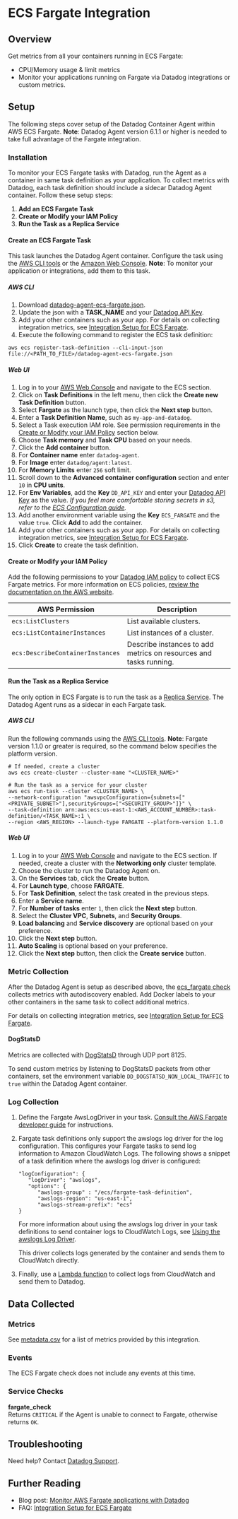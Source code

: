 # ECS Fargate Integration

## Overview

Get metrics from all your containers running in ECS Fargate:

* CPU/Memory usage & limit metrics
* Monitor your applications running on Fargate via Datadog integrations or custom metrics.

## Setup
The following steps cover setup of the Datadog Container Agent within AWS ECS Fargate. **Note**: Datadog Agent version 6.1.1 or higher is needed to take full advantage of the Fargate integration.

### Installation
To monitor your ECS Fargate tasks with Datadog, run the Agent as a container in same task definition as your application. To collect metrics with Datadog, each task definition should include a sidecar Datadog Agent container. Follow these setup steps:

1. **Add an ECS Fargate Task**
2. **Create or Modify your IAM Policy**
3. **Run the Task as a Replica Service**

#### Create an ECS Fargate Task
This task launches the Datadog Agent container. Configure the task using the [AWS CLI tools][11] or the [Amazon Web Console][12]. **Note**: To monitor your application or integrations, add them to this task.

##### AWS CLI

1. Download [datadog-agent-ecs-fargate.json][18].
2. Update the json with a **TASK_NAME** and your [Datadog API Key][13].
3. Add your other containers such as your app. For details on collecting integration metrics, see [Integration Setup for ECS Fargate][19].
3. Execute the following command to register the ECS task definition:
```
aws ecs register-task-definition --cli-input-json file://<PATH_TO_FILE>/datadog-agent-ecs-fargate.json
```

##### Web UI

1. Log in to your [AWS Web Console][12] and navigate to the ECS section.
2. Click on **Task Definitions** in the left menu, then click the **Create new Task Definition** button.
3. Select **Fargate** as the launch type, then click the **Next step** button.
4. Enter a **Task Definition Name**, such as `my-app-and-datadog`.
5. Select a Task execution IAM role. See permission requirements in the [Create or Modify your IAM Policy](##create-or-modify-your-iam-policy) section below.
6. Choose **Task memory** and **Task CPU** based on your needs.
7. Click the **Add container** button.
8. For **Container name** enter `datadog-agent`.
9. For **Image** enter `datadog/agent:latest`.
10. For **Memory Limits** enter `256` soft limit.
11. Scroll down to the **Advanced container configuration** section and enter `10` in **CPU units**.
12. For **Env Variables**, add the **Key** `DD_API_KEY` and enter your [Datadog API Key][13] as the value. *If you feel more comfortable storing secrets in s3, refer to the [ECS Configuration guide][14].*
13. Add another environment variable using the **Key** `ECS_FARGATE` and the value `true`. Click **Add** to add the container.
14. Add your other containers such as your app. For details on collecting integration metrics, see [Integration Setup for ECS Fargate][19].
15. Click **Create** to create the task definition.

#### Create or Modify your IAM Policy
Add the following permissions to your [Datadog IAM policy][15] to collect ECS Fargate metrics. For more information on ECS policies, [review the documentation on the AWS website][16].

| AWS Permission                   | Description                                                       |
|----------------------------------|-------------------------------------------------------------------|
| `ecs:ListClusters`               | List available clusters.                                          |
| `ecs:ListContainerInstances`     | List instances of a cluster.                                      |
| `ecs:DescribeContainerInstances` | Describe instances to add metrics on resources and tasks running. |

#### Run the Task as a Replica Service
The only option in ECS Fargate is to run the task as a [Replica Service][17]. The Datadog Agent runs as a sidecar in each Fargate task.

##### AWS CLI
Run the following commands using the [AWS CLI tools][11]. **Note**: Fargate version 1.1.0 or greater is required, so the command below specifies the platform version.

```
# If needed, create a cluster
aws ecs create-cluster --cluster-name "<CLUSTER_NAME>"

# Run the task as a service for your cluster
aws ecs run-task --cluster <CLUSTER_NAME> \
--network-configuration "awsvpcConfiguration={subnets=["<PRIVATE_SUBNET>"],securityGroups=["<SECURITY_GROUP>"]}" \
--task-definition arn:aws:ecs:us-east-1:<AWS_ACCOUNT_NUMBER>:task-definition/<TASK_NAME>:1 \
--region <AWS_REGION> --launch-type FARGATE --platform-version 1.1.0
```

##### Web UI
1. Log in to your [AWS Web Console][12] and navigate to the ECS section. If needed, create a cluster with the **Networking only** cluster template.
2. Choose the cluster to run the Datadog Agent on.
3. On the **Services** tab, click the **Create** button.
4. For **Launch type**, choose **FARGATE**.
5. For **Task Definition**, select the task created in the previous steps.
6. Enter a **Service name**.
7. For **Number of tasks** enter `1`, then click the **Next step** button.
8. Select the **Cluster VPC**, **Subnets**, and **Security Groups**.
9. **Load balancing** and **Service discovery** are optional based on your preference.
10. Click the **Next step** button.
11. **Auto Scaling** is optional based on your preference.
12. Click the **Next step** button, then click the **Create service** button.

### Metric Collection
After the Datadog Agent is setup as described above, the [ecs_fargate check][6] collects metrics with autodiscovery enabled. Add Docker labels to your other containers in the same task to collect additional metrics.

For details on collecting integration metrics, see [Integration Setup for ECS Fargate][19].

#### DogStatsD
Metrics are collected with [DogStatsD][20] through UDP port 8125.

To send custom metrics by listening to DogStatsD packets from other containers, set the environment variable `DD_DOGSTATSD_NON_LOCAL_TRAFFIC` to `true` within the Datadog Agent container.

### Log Collection

1. Define the Fargate AwsLogDriver in your task. [Consult the AWS Fargate developer guide][8] for instructions.

2. Fargate task definitions only support the awslogs log driver for the log configuration. This configures your Fargate tasks to send log information to Amazon CloudWatch Logs. The following shows a snippet of a task definition where the awslogs log driver is configured:

    ```
    "logConfiguration": { 
       "logDriver": "awslogs",
       "options": { 
          "awslogs-group" : "/ecs/fargate-task-definition",
          "awslogs-region": "us-east-1",
          "awslogs-stream-prefix": "ecs"
    }
    ```

    For more information about using the awslogs log driver in your task definitions to send container logs to CloudWatch Logs, see [Using the awslogs Log Driver][9].

    This driver collects logs generated by the container and sends them to CloudWatch directly.

3. Finally, use a [Lambda function][10] to collect logs from CloudWatch and send them to Datadog.

## Data Collected

### Metrics

See [metadata.csv][2] for a list of metrics provided by this integration.

### Events

The ECS Fargate check does not include any events at this time.

### Service Checks

**fargate_check**  
Returns `CRITICAL` if the Agent is unable to connect to Fargate, otherwise returns `OK`.

## Troubleshooting

Need help? Contact [Datadog Support][3].

## Further Reading

* Blog post: [Monitor AWS Fargate applications with Datadog][4]
* FAQ: [Integration Setup for ECS Fargate][19]


[1]: https://docs.datadoghq.com/agent/faq/agent-commands/#agent-status-and-information
[2]: https://github.com/DataDog/integrations-core/blob/master/ecs_fargate/metadata.csv
[3]: https://docs.datadoghq.com/help/
[4]: https://www.datadoghq.com/blog/monitor-aws-fargate/
[5]: https://docs.datadoghq.com/agent/faq/agent-commands/#start-stop-restart-the-agent
[6]: https://github.com/DataDog/integrations-core/blob/master/ecs_fargate/datadog_checks/ecs_fargate/data/conf.yaml.example
[8]: https://docs.aws.amazon.com/AmazonECS/latest/developerguide/AWS_Fargate.html
[9]: https://docs.aws.amazon.com/AmazonECS/latest/developerguide/using_awslogs.html
[10]: https://docs.datadoghq.com/integrations/amazon_lambda/#log-collection
[11]: https://aws.amazon.com/cli/
[12]: https://aws.amazon.com/console/
[13]: https://app.datadoghq.com/account/settings#api
[14]: http://docs.aws.amazon.com/AmazonECS/latest/developerguide/ecs-agent-config.html#ecs-config-s3
[15]: https://docs.datadoghq.com/integrations/amazon_web_services/#installation
[16]: https://docs.aws.amazon.com/IAM/latest/UserGuide/list_ecs.html
[17]: https://docs.aws.amazon.com/AmazonECS/latest/developerguide/ecs_services.html#service_scheduler_replica
[18]: https://docs.datadoghq.com/json/datadog-agent-ecs-fargate.json
[19]: http://docs.datadoghq.com/integrations/faq/integration-setup-ecs-fargate/
[20]: https://docs.datadoghq.com/developers/dogstatsd/
